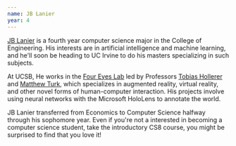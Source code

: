 ```yaml
---
name: JB Lanier
year: 4
---
```


[JB Lanier](https://jblanier.xyz) is a fourth year computer science major in the College of Engineering. His interests are in artificial intelligence and machine learning, and he'll soon be heading to UC Irvine to do his masters specializing in such subjects.

At UCSB, He works in the [Four Eyes Lab](https://ilab.cs.ucsb.edu/) led by Professors [Tobias Hollerer](https://www.cs.ucsb.edu/~holl/) and [Matthew Turk](https://www.cs.ucsb.edu/~mturk/), which specializes in augmented reality, virtual reality, and other novel forms of human-computer interaction. His projects involve using neural networks with the Microsoft HoloLens to annotate the world.

JB Lanier transferred from Economics to Computer Science halfway through his sophomore year. Even if you're not a interested in becoming a computer science student, take the introductory CS8 course, you might be surprised to find that you love it!

